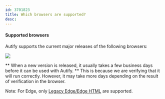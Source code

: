 ```yaml
---
id: 3701823
title: Which browsers are supported?
desc:
---
```


#### Supported browsers

Autify supports the current major releases of the following browsers:

![](https://downloads.intercomcdn.com/i/o/190790217/89fbdf16562f159b956f24ee/Screen+Shot+2020-03-09+at+11.38.02.png)

** When a new version is released, it usually takes a few business days before it can be used with Autify. ** This is because we are verifying that it will run correctly. However, it may take more days depending on the result of verification in the browser.

Note: For Edge, only [Legacy Edge/Edge HTML](https://support.microsoft.com/en-us/help/4533505/what-is-microsoft-edge-legacy) are supported.
